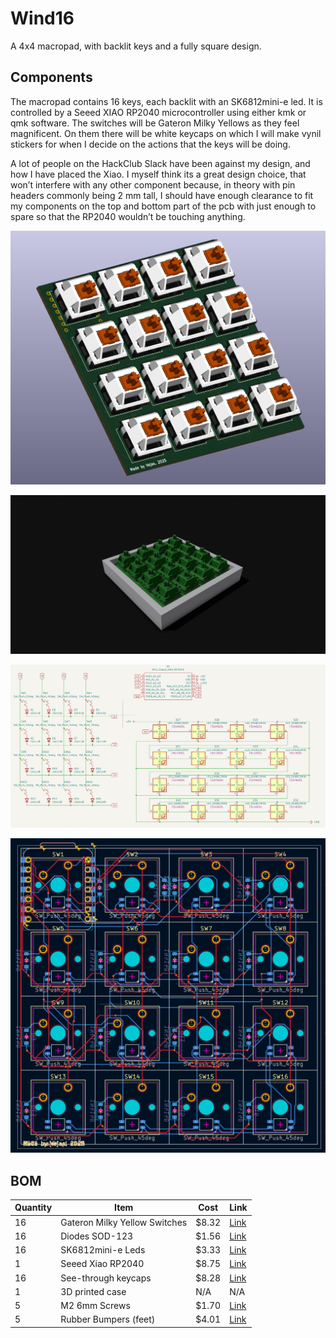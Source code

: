 # Wind16
A 4x4 macropad, with backlit keys and a fully square design.

## Components

The macropad contains 16 keys, each backlit with an SK6812mini-e led. It is controlled by a Seeed XIAO RP2040 microcontroller using either kmk or qmk software.
The switches will be Gateron Milky Yellows as they feel magnificent. On them there will be white keycaps on which I will make vynil stickers for when I decide on the actions that the keys will be doing.

A lot of people on the HackClub Slack have been against my design, and how I have placed the Xiao. I myself think its a great design choice, that won’t interfere with any other component because, in theory with pin headers commonly being 2 mm tall, I should have enough clearance to fit my components on the top and bottom part of the pcb with just enough to spare so that the RP2040 wouldn’t be touching anything.

![Alt](img/pcb-3d.png)<br>

![Alt](img/case.png)<br>

![Alt](img/sch.png)<br>

![Alt](img/pcb.png)<br>

## BOM

| **Quantity** | **Item**                      | **Cost** | **Link**                                                                                                                                                                                                                                                                                                                                                                                                                                                                                                                                                                                                                             |
| ------------ | ----------------------------- | -------- | ------------------------------------------------------------------------------------------------------------------------------------------------------------------------------------------------------------------------------------------------------------------------------------------------------------------------------------------------------------------------------------------------------------------------------------------------------------------------------------------------------------------------------------------------------------------------------------------------------------------------------------ |
| 16           | Gateron Milky Yellow Switches | $8.32    | [Link](https://fr.aliexpress.com/item/1005006425450443.html?spm=a2g0o.cart.0.0.565438danX8OTX&mp=1&pdp_npi=5%40dis%21USD%21USD%208.32%21USD%208.32%21%21USD%208.32%21%21%21%40211b819117572797256232729e57a1%2112000037120671470%21ct%21LU%216401819456%21%211%210&gatewayAdapt=glo2fra) |
| 16           | Diodes SOD-123                | $1.56    | [Link](https://fr.aliexpress.com/item/1005001994794541.html?spm=a2g0o.order_detail.order_detail_item.3.e827f19ctnbrt6&gatewayAdapt=glo2fra) |
| 16           | SK6812mini-e Leds             | $3.33    | [Link](https://fr.aliexpress.com/item/1005003056797785.html?spm=a2g0o.detail.0.0.21a3YgQUYgQUyJ&mp=1&pdp_npi=5%40dis%21USD%21USD%204.76%21USD%203.33%21%21USD%203.26%21%21%21%40211b819117572793994331848e57a1%2112000023624298356%21ct%21LU%216401819456%21%211%210&_gl=1*wax1qx*_gcl_au*MTMyNTE0ODE3My4xNzUxNTY4NzEw*_ga*OTU2MTIwNzcxMDc0MTcyLjE3NTEwOTE0NzQ2NDg.*_ga_VED1YSGNC7*czE3NTcyNzkxNzkkbzQyJGcxJHQxNzU3Mjc5Mzk5JGo1JGwwJGgw&gatewayAdapt=glo2fra) |
| 1            | Seeed Xiao RP2040             | $8.75    | [Link](https://fr.aliexpress.com/item/1005003682505451.html?spm=a2g0o.productlist.main.1.29f17691lODYnp&algo_pvid=3de96513-9bd7-44e5-bd78-c8e1c5994e89&algo_exp_id=3de96513-9bd7-44e5-bd78-c8e1c5994e89-0&pdp_ext_f=%7B%22order%22%3A%2240%22%2C%22eval%22%3A%221%22%7D&pdp_npi=6%40dis%21EUR%217.28%214.52%21%21%218.30%215.15%21%402103868817572792142017471ef2af%2112000040089549450%21sea%21LU%216401819456%21X%211%210%21n_tag%3A-29912%3Bd%3A538c1a44%3Bm03_new_user%3A-29895&curPageLogUid=zx985QJAQOHJ&utparam-url=scene%3Asearch%7Cquery_from%3A%7Cx_object_id%3A1005003682505451%7C_p_origin_prod%3A&gatewayAdapt=glo2fra) |
| 16           | See-through keycaps                 | $8.28    | [Link](https://fr.aliexpress.com/item/1005002976015114.html?spm=a2g0o.cart.0.0.59b138da7fjJ33&mp=1&pdp_npi=5%40dis%21USD%21USD%204.14%21USD%204.14%21%21USD%203.94%21%21%21%40211b876e17572803462205417e89b4%2112000023033844982%21ct%21LU%216401819456%21%212%210&gatewayAdapt=glo2fra) |
| 1            | 3D printed case               | N/A       | N/A  |                                                                                                                                                                                                                                                                                                                                                                                                                                                                                                                                                                                                                                
| 5            | M2 6mm Screws                 | $1.70    | [Link](https://www.aliexpress.com/item/1005004531602992.html?spm=a2g0o.cart.0.0.3b7738dao8IXAl&mp=1&pdp_npi=5%40dis%21USD%21USD%201.76%21USD%201.70%21%21USD%201.61%21%21%21%402103890917573922922277800e2784%2112000029499545502%21ct%21LU%216401819456%21%211%210&pdp_ext_f=%7B%22cart2PdpParams%22%3A%7B%22pdpBusinessMode%22%3A%22retail%22%7D%7D) |                                                                                                                                                                                                                                                                                                                                                                                                                                                                                                                                                                                                                                 | 5            | M2 8mm Standoffs              | $3.99    | [Link](https://www.aliexpress.com/item/32974970926.html?spm=a2g0o.cart.0.0.3b7738dao8IXAl&mp=1&pdp_npi=5%40dis%21USD%21USD%203.19%21USD%203.03%21%21USD%202.97%21%21%21%402103890917573923781348484e2784%2166700945881%21ct%21LU%216401819456%21%211%210) |
| 5            | Rubber Bumpers (feet)         | $4.01    | [Link](https://fr.aliexpress.com/item/1005006259472984.html?spm=a2g0o.cart.0.0.3b7738dao8IXAl&mp=1&pdp_npi=5%40dis%21USD%21USD%202.77%21USD%202.77%21%21USD%202.77%21%21%21%402103890917573922922277800e2784%2112000036504769044%21ct%21LU%216401819456%21%211%210&gatewayAdapt=glo2fra) |